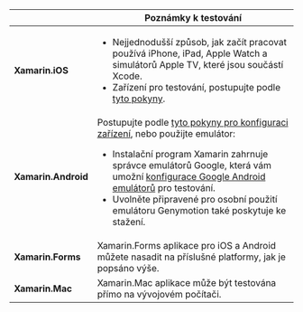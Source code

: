 ||Poznámky k testování|
|---|---|
|**Xamarin.iOS**|<ul><li>Nejjednodušší způsob, jak začít pracovat používá iPhone, iPad, Apple Watch a simulátorů Apple TV, které jsou součástí Xcode.</li><li>Zařízení pro testování, postupujte podle <a href="~/ios/get-started/installation/device-provisioning/index.md">tyto pokyny</a>.</li></ul>|
|**Xamarin.Android**|Postupujte podle <a href="~/android/get-started/installation/set-up-device-for-development.md">tyto pokyny pro konfiguraci zařízení</a>, nebo použijte emulátor:<ul><li>Instalační program Xamarin zahrnuje správce emulátorů Google, která vám umožní <a href="~/android/deploy-test/debugging/android-sdk-emulator/index.md">konfigurace Google Android emulátorů</a> pro testování.</li><li>Uvolněte připravené pro osobní použití emulátoru Genymotion také poskytuje ke stažení.</li></ul>|
|**Xamarin.Forms**|Xamarin.Forms aplikace pro iOS a Android můžete nasadit na příslušné platformy, jak je popsáno výše.|
|**Xamarin.Mac**|Xamarin.Mac aplikace může být testována přímo na vývojovém počítači.|
